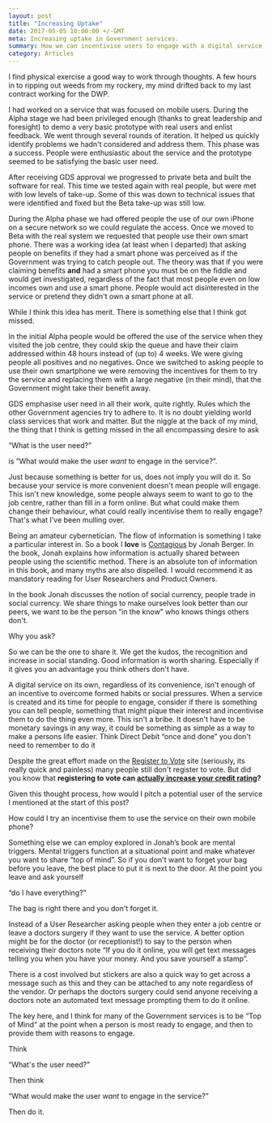 ```yaml
---
layout: post
title: "Increasing Uptake"
date: 2017-05-05 10:00:00 +/-GMT
meta: Increasing uptake in Government services.
summary: How we can incentivise users to engage with a digital service.
category: Articles
---
```

I find physical exercise a good way to work through thoughts. A few hours in to ripping out weeds from my rockery, my mind drifted back to my last contract working for the DWP.

I had worked on a service that was focused on mobile users. During the Alpha stage we had been privileged enough (thanks to great leadership and foresight) to demo a very basic prototype with real users and enlist feedback. We went through several rounds of iteration. It helped us quickly identify problems we hadn't considered and address them. This phase was a success. People were enthusiastic about the service and the prototype seemed to be satisfying the basic user need.

After receiving GDS approval we progressed to private beta and built the software for real. This time we tested again with real people, but were met with low levels of take-up. Some of this was down to technical issues that were identified and fixed but the Beta take-up was still low.

During the Alpha phase we had offered people the use of our own iPhone on a secure network so we could regulate the access. Once we moved to Beta with the real system we requested that people use their own smart phone. There was a working idea (at least when I departed) that asking people on benefits if they had a smart phone was perceived as if the Government was trying to catch people  out. The theory was that if you were claiming benefits **and** had a smart phone you must be on the fiddle and would get investigated, regardless of the fact that most people even on low incomes own and use a smart phone. People would act disinterested in the service or pretend they didn't own a smart phone at all.

While I think this idea has merit. There is something else that I think got missed.

In the initial Alpha people would be offered the use of the service when they visited the job centre, they could skip the queue and have their claim addressed within 48 hours instead of (up to) 4 weeks. We were giving people all positives and no negatives. Once we switched to asking people to use their own smartphone we were removing the incentives for them to try the service and replacing them with a large negative (in their mind), that the Government might take their benefit away.

GDS emphasise user need in all their work, quite rightly. Rules which the other Government agencies try to adhere to. It is no doubt yielding world class services that work and matter. But the niggle at the back of my mind, the thing that I think is getting missed in the all encompassing desire to ask

“What is the user need?”

is “What would make the user *want* to engage in the service?”.

Just because something is better for us, does not imply you will do it. So because your service is more convenient doesn't mean people will engage. This isn't new knowledge, some people always seem to want to go to the job centre, rather than fill in a form online. But what could make them change their behaviour, what could really incentivise them to really engage? That's what I've been mulling over.

Being an amateur cybernetician. The flow of information is something I take a particular interest in. So a book I **love** is [Contagious](https://www.amazon.co.uk/Contagious-Build-Word-Mouth-Digital/dp/1471111709/ref=sr_1_1?ie=UTF8&qid=1493930216&sr=8-1&keywords=contagious+why+things+catch+on) by Jonah Berger. In the book, Jonah explains how information is actually shared between people using the scientific method. There is an absolute ton of information in this book, and many myths are also dispelled. I would recommend it as mandatory reading for User Researchers and Product Owners.

In the book Jonah discusses the notion of social currency, people trade in social currency. We share things to make ourselves look better than our peers, we want to be the person “in the know” who knows things others don't.

Why you ask?

So we can be the one to share it. We get the kudos, the recognition and increase in social standing. Good information is worth sharing. Especially if it gives you an advantage you think others don't have.

A digital service on its own, regardless of its convenience, isn't enough of an incentive to overcome formed habits or social pressures. When a service is created and its time for people to engage, consider if there is something you can tell people, something that might pique their interest and incentivise them to do the thing even more. This isn't a bribe. It doesn't have to be monetary savings in any way, it could be something as simple as a way to make a persons life easier. Think Direct Debit “once and done” you don't need to remember to do it

Despite the great effort made on the [Register to Vote](https://www.gov.uk/register-to-vote) site (seriously, its really quick and painless) many people still don't register to vote. But did you know that **registering to vote can [actually increase your credit rating](https://www.theguardian.com/money/2010/apr/10/register-vote-improve-credit-rating)?**

Given this thought process, how would I pitch a potential user of the service I mentioned at the start of this post?

How could I try an incentivise them to use the service on their own mobile phone?

Something else we can employ explored in Jonah’s book are mental triggers. Mental triggers function at a situational point and make whatever you want to share “top of mind”. So if you don't want to forget your bag before you leave, the best place to put it is next to the door. At the point you leave and ask yourself

“do I have everything?”

The bag is right there and you don't forget it.

Instead of a User Researcher asking people when they enter a job centre or leave a doctors surgery if they want to use the service. A better option might be for the doctor (or receptionist!) to say to the person when receiving their doctors note “If you do it online, you will get text messages telling you when you have your money. And you save yourself a stamp”.

There is a cost involved but stickers are also a quick way to get across a message such as this and they can be attached to any note regardless of the vendor. Or perhaps the doctors surgery could send anyone receiving a doctors note an automated text message prompting them to do it online.

The key here, and I think for many of the Government services is to be “Top of Mind” at the point when a person is most ready to engage, and then to provide them with reasons to engage.

Think

“What's the user need?”

Then think

“What would make the user *want* to engage in the service?”

Then do it.
